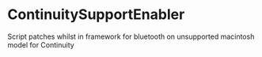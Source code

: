# ContinuitySupportEnabler
Script patches whilst in framework for bluetooth on unsupported macintosh model for Continuity
